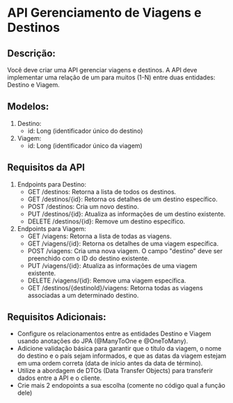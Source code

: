 # API Gerenciamento de Viagens e Destinos

## Descrição:
Você deve criar uma API gerenciar viagens e destinos. A API deve implementar uma
relação de um para muitos (1-N) entre duas entidades: Destino e Viagem.

## Modelos:
1. Destino:
   - id: Long (identificador único do destino)
2. Viagem:
   - id: Long (identificador único da viagem)

## Requisitos da API
1. Endpoints para Destino:
   - GET /destinos: Retorna a lista de todos os destinos.
   - GET /destinos/{id}: Retorna os detalhes de um destino específico.
   - POST /destinos: Cria um novo destino.
   - PUT /destinos/{id}: Atualiza as informações de um destino existente.
   - DELETE /destinos/{id}: Remove um destino específico.
2. Endpoints para Viagem:
   - GET /viagens: Retorna a lista de todas as viagens.
   - GET /viagens/{id}: Retorna os detalhes de uma viagem específica.
   - POST /viagens: Cria uma nova viagem. O campo "destino" deve ser preenchido com o ID do destino existente.
   - PUT /viagens/{id}: Atualiza as informações de uma viagem existente.
   - DELETE /viagens/{id}: Remove uma viagem específica.
   - GET /destinos/{destinoId}/viagens: Retorna todas as viagens associadas a um determinado destino.

## Requisitos Adicionais:
- Configure os relacionamentos entre as entidades Destino e Viagem usando anotações do JPA (@ManyToOne e @OneToMany).
- Adicione validação básica para garantir que o título da viagem, o nome do destino e o país sejam informados, e que as datas da viagem estejam em uma ordem correta (data de início antes da data de término).
- Utilize a abordagem de DTOs (Data Transfer Objects) para transferir dados entre a API e o cliente.
- Crie mais 2 endopoints a sua escolha (comente no código qual a função dele)